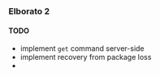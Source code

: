 ### Elborato 2


#### TODO
- implement `get` command server-side
- implement recovery from package loss
- 